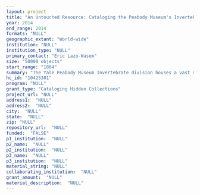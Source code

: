 ```yaml
--- 
layout: project 
title: "An Untouched Resource: Cataloging the Peabody Museum's Invertebrate Zoology Slide Collection"
year: 2014
end_range: 2014
formats: "NULL"
geographic_extant: "World-wide"
institution: "NULL"
institution_type: "NULL"
primary_contact: "Eric Lazo-Wasem"
size: "50000 objects"
start_range: "1864"
summary: "The Yale Peabody Museum Invertebrate division houses a vast microscope slide collection which has been developed over the past nearly 150 years. More than 50,000 slides have been made as an augment to research by scientists associated with the museum since its inception. Recently, the slides were physically curated and transferred to archival cabinets. The next crucial phase is to catalog the slides into a structured database to allow for contextual searches, something not presently possible. The goal will be to bring the level of curation to the same standard that has been applied to the rest of the Invertebrate Zoology collection and make the entire data available to scientists and students via the museum's searchable web interface."
hc_id: "10425301"
program: "NULL"
grant_type: "Cataloging Hidden Collections"
project_url: "NULL"
address1:  "NULL"
address2:  "NULL"
city:  "NULL"
state:  "NULL"
zip: "NULL"
repository_url:  "NULL"
funded:  "FALSE"
p1_institution:  "NULL"
p2_name:  "NULL"
p2_institution:  "NULL"
p3_name:  "NULL"
p3_institution:  "NULL"
material_string: "NULL"
collaborating_institution:  "NULL"
grant_amount:  "NULL"
material_description:  "NULL"
---
```

